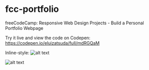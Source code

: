 # fcc-portfolio
 freeCodeCamp: Responsive Web Design Projects - Build a Personal Portfolio Webpage
 
Try it live and view the code on Codepen: https://codepen.io/eluizatsuda/full/mdRGQaM
 
Inline-style: 
![alt text](https://eluizatsuda.github.io/image/portfolio/img-portfolio-transp.png "Screenshot")


![alt text](https://eluizatsuda.github.io/image/portfolio/Portfolio_WebPage.png "Screenshot")
